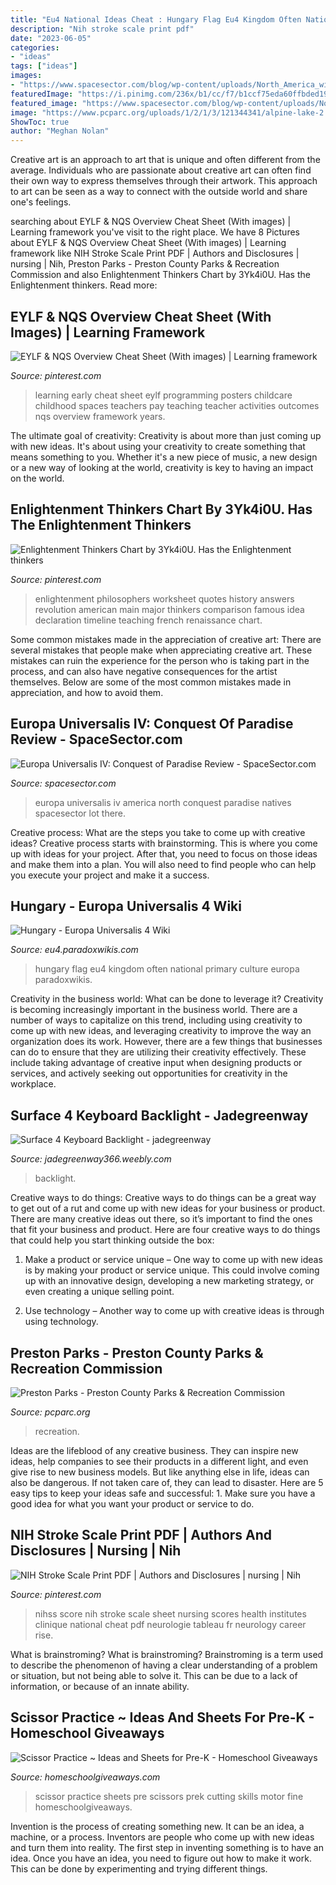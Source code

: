 ```yaml
---
title: "Eu4 National Ideas Cheat : Hungary Flag Eu4 Kingdom Often National Primary Culture Europa Paradoxwikis"
description: "Nih stroke scale print pdf"
date: "2023-06-05"
categories:
- "ideas"
tags: ["ideas"]
images:
- "https://www.spacesector.com/blog/wp-content/uploads/North_America_with_natives_large.jpg"
featuredImage: "https://i.pinimg.com/236x/b1/cc/f7/b1ccf75eda60ffbded1991db83db5687.jpg?nii=t"
featured_image: "https://www.spacesector.com/blog/wp-content/uploads/North_America_with_natives_large.jpg"
image: "https://www.pcparc.org/uploads/1/2/1/3/121344341/alpine-lake-2.jpg"
ShowToc: true
author: "Meghan Nolan"
---
```



Creative art is an approach to art that is unique and often different from the average. Individuals who are passionate about creative art can often find their own way to express themselves through their artwork. This approach to art can be seen as a way to connect with the outside world and share one's feelings.

	

		
searching about EYLF &amp; NQS Overview Cheat Sheet (With images) | Learning framework you've visit to the right place. We have 8 Pictures about EYLF &amp; NQS Overview Cheat Sheet (With images) | Learning framework like NIH Stroke Scale Print PDF | Authors and Disclosures | nursing | Nih, Preston Parks - Preston County Parks &amp; Recreation Commission and also Enlightenment Thinkers Chart by 3Yk4i0U. Has the Enlightenment thinkers. Read more:
		
    
## EYLF &amp; NQS Overview Cheat Sheet (With Images) | Learning Framework

<img loading=lazy src="https://i.pinimg.com/236x/b1/cc/f7/b1ccf75eda60ffbded1991db83db5687.jpg?nii=t" onerror="this.onerror=null;this.src='https://tse2.mm.bing.net/th?id=OIP.f7AGcQVhOdQRu7DcHGP71gAAAA&amp;pid=15.1';" alt="EYLF &amp; NQS Overview Cheat Sheet (With images) | Learning framework">

_Source: pinterest.com_

>learning early cheat sheet eylf programming posters childcare childhood spaces teachers pay teaching teacher activities outcomes nqs overview framework years. 

	

The ultimate goal of creativity:
Creativity is about more than just coming up with new ideas. It's about using your creativity to create something that means something to you. Whether it's a new piece of music, a new design or a new way of looking at the world, creativity is key to having an impact on the world.

    
## Enlightenment Thinkers Chart By 3Yk4i0U. Has The Enlightenment Thinkers

<img loading=lazy src="https://s-media-cache-ak0.pinimg.com/originals/ca/98/0d/ca980de5a95a01aaec9044ece8c633ff.png" onerror="this.onerror=null;this.src='https://tse4.mm.bing.net/th?id=OIP.IrDGIX65OPM4D2Cp953hiQHaFu&amp;pid=15.1';" alt="Enlightenment Thinkers Chart by 3Yk4i0U. Has the Enlightenment thinkers">

_Source: pinterest.com_

>enlightenment philosophers worksheet quotes history answers revolution american main major thinkers comparison famous idea declaration timeline teaching french renaissance chart. 

	

Some common mistakes made in the appreciation of creative art:
There are several mistakes that people make when appreciating creative art. These mistakes can ruin the experience for the person who is taking part in the process, and can also have negative consequences for the artist themselves. Below are some of the most common mistakes made in appreciation, and how to avoid them.

    
## Europa Universalis IV: Conquest Of Paradise Review - SpaceSector.com

<img loading=lazy src="https://www.spacesector.com/blog/wp-content/uploads/North_America_with_natives_large.jpg" onerror="this.onerror=null;this.src='https://tse4.mm.bing.net/th?id=OIP.yghdZsCzdwlzpNwD4rN9rwHaEo&amp;pid=15.1';" alt="Europa Universalis IV: Conquest of Paradise Review - SpaceSector.com">

_Source: spacesector.com_

>europa universalis iv america north conquest paradise natives spacesector lot there. 

	

Creative process: What are the steps you take to come up with creative ideas?
Creative process starts with brainstorming. This is where you come up with ideas for your project. After that, you need to focus on those ideas and make them into a plan. You will also need to find people who can help you execute your project and make it a success.

    
## Hungary - Europa Universalis 4 Wiki

<img loading=lazy src="http://eu4.paradoxwikis.com/images/thumb/6/6a/Hungary.png/330px-Hungary.png" onerror="this.onerror=null;this.src='https://tse2.mm.bing.net/th?id=OIP.TNgwVfd6g_byFsEiI_tuCQHaE8&amp;pid=15.1';" alt="Hungary - Europa Universalis 4 Wiki">

_Source: eu4.paradoxwikis.com_

>hungary flag eu4 kingdom often national primary culture europa paradoxwikis. 

	

Creativity in the business world: What can be done to leverage it?
Creativity is becoming increasingly important in the business world. There are a number of ways to capitalize on this trend, including using creativity to come up with new ideas, and leveraging creativity to improve the way an organization does its work. However, there are a few things that businesses can do to ensure that they are utilizing their creativity effectively. These include taking advantage of creative input when designing products or services, and actively seeking out opportunities for creativity in the workplace.

    
## Surface 4 Keyboard Backlight - Jadegreenway

<img loading=lazy src="http://jadegreenway366.weebly.com/uploads/1/2/3/7/123708492/340826644.jpg" onerror="this.onerror=null;this.src='https://tse4.mm.bing.net/th?id=OIP.pWr6iTuW_aCmiKqEkG8YEQHaE8&amp;pid=15.1';" alt="Surface 4 Keyboard Backlight - jadegreenway">

_Source: jadegreenway366.weebly.com_

>backlight. 

	

Creative ways to do things:
Creative ways to do things can be a great way to get out of a rut and come up with new ideas for your business or product. There are many creative ideas out there, so it’s important to find the ones that fit your business and product. Here are four creative ways to do things that could help you start thinking outside the box:
1. Make a product or service unique – One way to come up with new ideas is by making your product or service unique. This could involve coming up with an innovative design, developing a new marketing strategy, or even creating a unique selling point.

2. Use technology – Another way to come up with creative ideas is through using technology.

    
## Preston Parks - Preston County Parks &amp; Recreation Commission

<img loading=lazy src="https://www.pcparc.org/uploads/1/2/1/3/121344341/alpine-lake-2.jpg" onerror="this.onerror=null;this.src='https://tse4.mm.bing.net/th?id=OIP.6BDkLHeRR0Rd4dAVi3IL2wHaE7&amp;pid=15.1';" alt="Preston Parks - Preston County Parks &amp; Recreation Commission">

_Source: pcparc.org_

>recreation. 

	

Ideas are the lifeblood of any creative business. They can inspire new ideas, help companies to see their products in a different light, and even give rise to new business models. But like anything else in life, ideas can also be dangerous. If not taken care of, they can lead to disaster. Here are 5 easy tips to keep your ideas safe and successful: 1. Make sure you have a good idea for what you want your product or service to do.

    
## NIH Stroke Scale Print PDF | Authors And Disclosures | Nursing | Nih

<img loading=lazy src="https://i.pinimg.com/236x/90/ad/00/90ad001b45ad67104ffa27a124481d3f--scores-nursing.jpg?b=t" onerror="this.onerror=null;this.src='https://tse1.mm.bing.net/th?id=OIP.4ej6Lasl_s9Mnd3TeOMv-wHaKQ&amp;pid=15.1';" alt="NIH Stroke Scale Print PDF | Authors and Disclosures | nursing | Nih">

_Source: pinterest.com_

>nihss score nih stroke scale sheet nursing scores health institutes clinique national cheat pdf neurologie tableau fr neurology career rise. 

	

What is brainstroming?
What is brainstroming? Brainstroming is a term used to describe the phenomenon of having a clear understanding of a problem or situation, but not being able to solve it. This can be due to a lack of information, or because of an innate ability.

    
## Scissor Practice ~ Ideas And Sheets For Pre-K - Homeschool Giveaways

<img loading=lazy src="https://cdn.homeschoolgiveaways.com/wp-content/uploads/2014/10/Scissor-Practice-Ideas-and-Sheets-for-PreK.jpg" onerror="this.onerror=null;this.src='https://tse1.mm.bing.net/th?id=OIP.FKz8_FvL4BWtORG_LGv6pQHaHa&amp;pid=15.1';" alt="Scissor Practice ~ Ideas and Sheets for Pre-K - Homeschool Giveaways">

_Source: homeschoolgiveaways.com_

>scissor practice sheets pre scissors prek cutting skills motor fine homeschoolgiveaways. 

	

Invention is the process of creating something new. It can be an idea, a machine, or a process. Inventors are people who come up with new ideas and turn them into reality. The first step in inventing something is to have an idea. Once you have an idea, you need to figure out how to make it work. This can be done by experimenting and trying different things.

